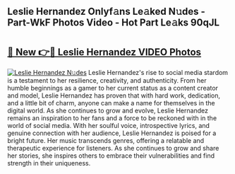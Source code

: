 ## Leslie Hernandez Onlyf𝚊ns Le𝚊ked N𝚞des - Part-WkF Photos Video - Hot Part Le𝚊ks 90qJL

# <h2><a href="http://ab56325.deff.icu/?id=Leslie+Hernandez">🔗 New 👉🔴 Leslie Hernandez VIDEO Photos</a></h2>

[![Leslie Hernandez N𝚞des](https://i.imgur.com/rIISA9y.gif)](http://ab56325.deff.icu/?id=Leslie+Hernandez)
Leslie Hernandez's rise to social media stardom is a testament to her resilience, creativity, and authenticity. From her humble beginnings as a gamer to her current status as a content creator and model, Leslie Hernandez has proven that with hard work, dedication, and a little bit of charm, anyone can make a name for themselves in the digital world. As she continues to grow and evolve, Leslie Hernandez remains an inspiration to her fans and a force to be reckoned with in the world of social media. With her soulful voice, introspective lyrics, and genuine connection with her audience, Leslie Hernandez is poised for a bright future. Her music transcends genres, offering a relatable and therapeutic experience for listeners. As she continues to grow and share her stories, she inspires others to embrace their vulnerabilities and find strength in their uniqueness.
